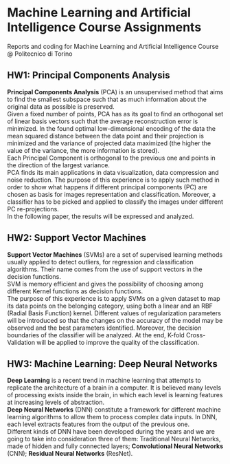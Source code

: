 # Machine Learning and Artificial Intelligence Course Assignments
Reports and coding for Machine Learning and Artificial Intelligence Course @ Politecnico di Torino

## HW1: Principal Components Analysis

<b>Principal Components Analysis</b> (PCA) is an unsupervised method that aims to find the smallest
subspace such that as much information about the original data as possible is preserved.<br>
Given a fixed number of points, PCA has as its goal to find an orthogonal set of linear basis vectors
such that the average reconstruction error is minimized. In the found optimal low-dimensional encoding
of the data the mean squared distance between the data point and their projection is minimized and
the variance of projected data maximized (the higher the value of the variance, the more information is
stored).<br>
Each Principal Component is orthogonal to the previous one and points in the direction of the largest
variance.<br>
PCA finds its main applications in data visualization, data compression and noise reduction.
The purpose of this experience is to apply such method in order to show what happens if different
principal components (PC) are chosen as basis for images representation and classification. Moreover, a
classifier has to be picked and applied to classify the images under different PC re-projections.<br>
In the following paper, the results will be expressed and analyzed.

## HW2: Support Vector Machines
<b>Support Vector Machines</b> (SVMs) are a set of supervised learning methods usually applied to detect
outliers, for regression and classification algorithms. Their name comes from the use of support vectors
in the decision functions.<br>
SVM is memory efficient and gives the possibility of choosing among different Kernel functions as decision
functions.<br>
The purpose of this experience is to apply SVMs on a given dataset to map its data points on the
belonging category, using both a linear and an RBF (Radial Basis Function) kernel. Different values of
regularization parameters will be introduced so that the changes on the accuracy of the model may be
observed and the best parameters identified. Moreover, the decision boundaries of the classifier will be
analyzed. At the end, K-fold Cross-Validation will be applied to improve the quality of the classification.

## HW3: Machine Learning: Deep Neural Networks
<b>Deep Learning</b> is a recent trend in machine learning that attempts to replicate the architecture of a
brain in a computer. It is believed many levels of processing exists inside the brain, in which each level
is learning features at increasing levels of abstraction.<br>
<b>Deep Neural Networks</b> (DNN) constitute a framework for different machine learning algorithms to
allow them to process complex data inputs. In DNN, each level extracts features from the output of the
previous one.<br>
Different kinds of DNN have been developed during the years and we are going to take into consideration
three of them: Traditional Neural Networks, made of hidden and fully connected layers;
<b>Convolutional Neural Networks</b> (CNN); <b>Residual Neural Networks</b> (ResNet).
